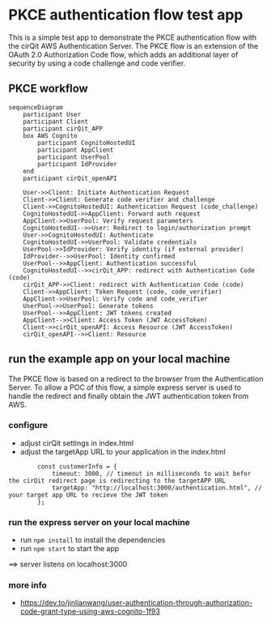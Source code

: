 # PKCE authentication flow test app

This is a simple test app to demonstrate the PKCE authentication flow with the cirQit AWS Authentication Server.
The PKCE flow is an extension of the OAuth 2.0 Authorization Code flow, which adds an additional layer of security by using a code challenge and code verifier.

## PKCE workflow
``` mermaid
sequenceDiagram
    participant User
    participant Client
    participant cirQit_APP
    box AWS Cognito
        participant CognitoHostedUI
        participant AppClient
        participant UserPool
        participant IdProvider
    end
    participant cirQit_openAPI

    User->>Client: Initiate Authentication Request
    Client->>Client: Generate code verifier and challenge
    Client->>CognitoHostedUI: Authentication Request (code_challenge)
    CognitoHostedUI->>AppClient: Forward auth request
    AppClient->>UserPool: Verify request parameters
    CognitoHostedUI-->>User: Redirect to login/authorization prompt
    User->>CognitoHostedUI: Authenticate
    CognitoHostedUI->>UserPool: Validate credentials
    UserPool->>IdProvider: Verify identity (if external provider)
    IdProvider-->>UserPool: Identity confirmed
    UserPool-->>AppClient: Authentication successful
    CognitoHostedUI-->>cirQit_APP: redirect with Authentication Code (code)
    cirQit_APP->>Client: redirect with Authentication Code (code)
    Client->>AppClient: Token Request (code, code_verifier)
    AppClient->>UserPool: Verify code and code_verifier
    UserPool->>UserPool: Generate tokens
    UserPool-->>AppClient: JWT tokens created
    AppClient-->>Client: Access Token (JWT AccessToken)
    Client->>cirQit_openAPI: Access Resource (JWT AccessToken)
    cirQit_openAPI-->>Client: Resource

```


## run the example app on your local machine

The PKCE flow is based on a redirect to the browser from the Authentication Server. 
To allow a POC of this flow, a simple express server is used to handle the redirect and finally obtain the JWT authentication token from AWS.

### configure
* adjust cirQit settings in index.html
* adjust the targetApp URL to your application in the index.html
```aiignore
        const customerInfo = {
            timeout: 3000, // timeout in milliseconds to wait befor the cirQit redirect page is redirecting to the targetAPP URL 
            targetApp: "http://localhost:3000/authentication.html", // your target app URL to recieve the JWT token
        };
```

### run the express server on your local machine
* run `npm install` to install the dependencies
* run `npm start` to start the app

==> server listens on localhost:3000



### more info
* https://dev.to/jinlianwang/user-authentication-through-authorization-code-grant-type-using-aws-cognito-1f93